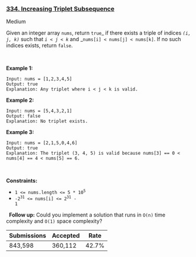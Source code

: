 ### [334. Increasing Triplet Subsequence](https://leetcode.com/problems/increasing-triplet-subsequence/)

Medium

Given an integer array `` nums ``, return `` true ``_ if there exists a triple of indices _`` (i, j, k) ``_ such that _`` i < j < k ``_ and _`` nums[i] < nums[j] < nums[k] ``. If no such indices exists, return `` false ``.

 

<strong class="example">Example 1:</strong>

```
Input: nums = [1,2,3,4,5]
Output: true
Explanation: Any triplet where i < j < k is valid.
```

<strong class="example">Example 2:</strong>

```
Input: nums = [5,4,3,2,1]
Output: false
Explanation: No triplet exists.
```

<strong class="example">Example 3:</strong>

```
Input: nums = [2,1,5,0,4,6]
Output: true
Explanation: The triplet (3, 4, 5) is valid because nums[3] == 0 < nums[4] == 4 < nums[5] == 6.
```

 

__Constraints:__

*   <code>1 <= nums.length <= 5 * 10<sup>5</sup></code>
*   <code>-2<sup>31</sup> <= nums[i] <= 2<sup>31</sup> - 1</code>

 
__Follow up:__ Could you implement a solution that runs in `` O(n) `` time complexity and `` O(1) `` space complexity?

| Submissions    | Accepted     | Rate   |
| -------------- | ------------ | ------ |
| 843,598 | 360,112 | 42.7% |